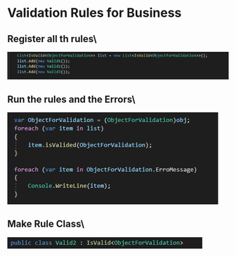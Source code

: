 # Validation Rules for Business

## Register all th rules\
![alt text](https://github.com/bteixeira691/ValidationBusinessRules/blob/master/Img/Photo1.PNG)

## Run the rules and the Errors\
![alt text](https://github.com/bteixeira691/ValidationBusinessRules/blob/master/Img/Photo2.PNG)

## Make Rule Class\
![alt text](https://github.com/bteixeira691/ValidationBusinessRules/blob/master/Img/Photo3.PNG)
